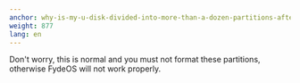 ```yaml
---
anchor: why-is-my-u-disk-divided-into-more-than-a-dozen-partitions-after-burning
weight: 877
lang: en
---
```

Don't worry, this is normal and you must not format these partitions, otherwise FydeOS will not work properly.
